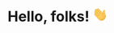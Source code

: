 # Hello, folks! <img src="https://github.com/atharvasiddhabhatti/atharvasiddhabhatti/raw/main/wave.gif" width="30px">
